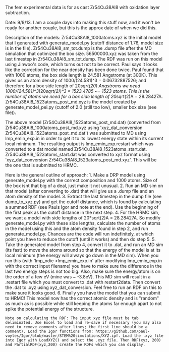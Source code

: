 The fem experimental data is for as cast Zr54Cu38Al8 with oxidation layer subtraction. 

Date: 9/9/13. I am a couple days into making this stuff now, and it won't be ready for another couple, but this is the approx date of when we did this.


Description of the models:
Zr54Cu38Al8_1000atoms.xyz is the initial model that I generated with generate_model.py (cutoff distance of 1.76, model size is in the file).
Zr54Cu38Al8_sm_tot.dump is the .dump file after the MD simulation that optimized the box size.
56500000.xyz was taken from the last timestep in Zr54Cu38Al8_sm_tot.dump. The RDF was run on this model using Jinwoo's code, which turns out not to be correct. Paul says it looks like the correction for the near density has been done twice.
Paul found that with 1000 atoms, the box side length is 24.581 Angstroms (at 300K). This gives us an atom density of 1000/(24.581)^3 = 0.06732887526; and therefore for a box side length of 20*sqrt(20) Angstroms we need 1000/(24.581)^3*(20*sqrt(2))^3 = 1523.4785 ~= 1523 atoms. This is the number of atoms we need for a box side length of 20*sqrt(2)A = 28.28427A.
Zr54Cu38Al8_1523atoms_post_md.xyz is the model created by generate_model_pei.py (cutoff of 2.0 (still too low), smaller box size (see file)).

The above model (Zr54Cu38Al8_1523atoms_post_md.dat) (converted from Zr54Cu38Al8_1000atoms_post_md.xyz using 'xyz_dat_conversion Zr54Cu38Al8_1523atoms_post_md.dat') was submitted to MD using lmp_emin_exp.in in order to get it to its lowest energy state within its current local minimum. The resulting output is lmp_emin_exp.restart which was converted to a dat model named Zr54Cu38Al8_1523atoms_start.dat.
Zr54Cu38Al8_1523atoms_start.dat was converted to xyz format using 'xyz_dat_conversion Zr54Cu38Al8_1523atoms_post_md.xyz'. This will be the one that is submitted to HRMC.


Here is the general outline of approach:
    1. Make a DRP model using generate_model.py with the correct composition and 1000 atoms. Size of the box isnt that big of a deal, just make it not unusual. 
    2. Run an MD sim on that model (after converting to .dat) that will give us a .dump file and an atom density of the model.
    3. Extract the last timestep in the dump file (see dump_to_xyz.py) and get the cutoff distance, which is found by calculating a summed RDF (see Pauls Igor and note at the end). Use the beginning of the first peak as the cutoff distance in the next step.
    4. For the HRMC sim, we want a model with side lengths of 20*sqrt(2)A = 28.28427A. So modify generate_model.py with these side lengths, calculate the number of atoms in the model using this and the atom density found in step 2, and run generate_model.py. Chances are the code will run indefinitely, at which point you have to reduce the cutoff (until it works) and then do step 5.
    5. Take the generated model from step 4, convert it to .dat, and run an MD sim (its fast) to move the atoms around so that the energy of the model is at its local minimum (the energy will always go down in the MD sim). When you run this (with 'lmp_odie <lmp_emin_exp.in' after modifying lmp_emin_exp.in with the correct input filename) you have to make sure the difference in the last two energy steps is not too big. Also, make sure the energy/atom is on the order of a few eV (mine was ~ -3.8eV). This MD sim will result in a .restart file which you must convert to .dat with restart2data. Then convert the .dat to .xyz using xyz_dat_conversion. Feel free to run an RDF on this to make sure it looks good.
    6. Finally you have the model that you can submit to HRMC! This model now has the correct atomic density and is "random" as much as is possible while still keeping the atoms far enough apart to not spike the potential energy of the structure.


    Note on calculating the RDF: The input xyz file must be tab deliminated. Use Excel to load and re-save if necessary (you may also need to remove comments after lines; the first line should be a comment). Load the Igor functions from: https://github.com/paul-voyles/Igor/blob/master/STEM%20simulations/XYZ.ipf. Load the .xyz file into Igor with LoadXYZ() and select the .xyz file. Then RDF(xyz, 200) and PartialRDF(xyz,200) create the RDFs which you can display.
